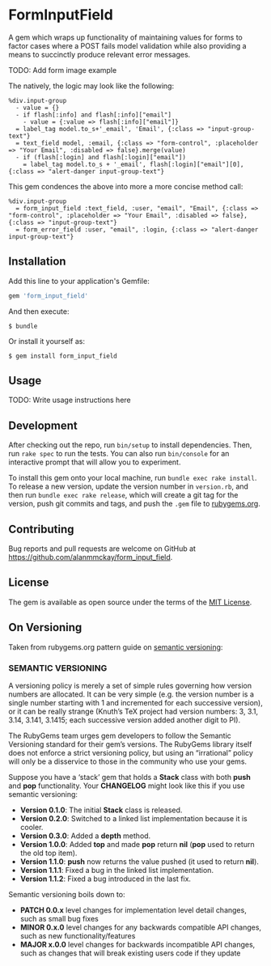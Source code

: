 # FormInputField

A gem which wraps up functionality of maintaining values for forms to factor cases where a POST fails model validation while also providing a means to succinctly produce relevant error messages.

TODO: Add form image example

The natively, the logic may look like the following:

```
%div.input-group
  - value = {}
  - if flash[:info] and flash[:info]["email"]
    - value = {:value => flash[:info]["email"]}
  = label_tag model.to_s+'_email', 'Email', {:class => "input-group-text"}
  = text_field model, :email, {:class => "form-control", :placeholder => "Your Email", :disabled => false}.merge(value)
  - if (flash[:login] and flash[:login]["email"])
    = label_tag model.to_s + '_email', flash[:login]["email"][0], {:class => "alert-danger input-group-text"}
```

This gem condences the above into more a more concise method call:

```
%div.input-group
  = form_input_field :text_field, :user, "email", "Email", {:class => "form-control", :placeholder => "Your Email", :disabled => false}, {:class => "input-group-text"}
  = form_error_field :user, "email", :login, {:class => "alert-danger input-group-text"}
```

## Installation

Add this line to your application's Gemfile:

```ruby
gem 'form_input_field'
```

And then execute:

    $ bundle

Or install it yourself as:

    $ gem install form_input_field

## Usage

TODO: Write usage instructions here

## Development

After checking out the repo, run `bin/setup` to install dependencies. Then, run `rake spec` to run the tests. You can also run `bin/console` for an interactive prompt that will allow you to experiment.

To install this gem onto your local machine, run `bundle exec rake install`. To release a new version, update the version number in `version.rb`, and then run `bundle exec rake release`, which will create a git tag for the version, push git commits and tags, and push the `.gem` file to [rubygems.org](https://rubygems.org).

## Contributing

Bug reports and pull requests are welcome on GitHub at https://github.com/alanmmckay/form_input_field.

## License

The gem is available as open source under the terms of the [MIT License](https://opensource.org/licenses/MIT).

## On Versioning

Taken from rubygems.org pattern guide on [semantic versioning](https://guides.rubygems.org/patterns/#semantic-versioning):

### SEMANTIC VERSIONING

A versioning policy is merely a set of simple rules governing how version numbers are allocated. It can be very simple (e.g. the version number is a single number starting with 1 and incremented for each successive version), or it can be really strange (Knuth’s TeX project had version numbers: 3, 3.1, 3.14, 3.141, 3.1415; each successive version added another digit to PI).

The RubyGems team urges gem developers to follow the Semantic Versioning standard for their gem’s versions. The RubyGems library itself does not enforce a strict versioning policy, but using an “irrational” policy will only be a disservice to those in the community who use your gems.

Suppose you have a ‘stack’ gem that holds a **Stack** class with both **push** and **pop** functionality. Your **CHANGELOG** might look like this if you use semantic versioning:

- **Version 0.1.0**: The initial **Stack** class is released.
- **Version 0.2.0**: Switched to a linked list implementation because it is cooler.
- **Version 0.3.0**: Added a **depth** method.
- **Version 1.0.0**: Added **top** and made **pop** return **nil** (**pop** used to return the old top item).
- **Version 1.1.0**: **push** now returns the value pushed (it used to return **nil**).
- **Version 1.1.1**: Fixed a bug in the linked list implementation.
- **Version 1.1.2**: Fixed a bug introduced in the last fix.

Semantic versioning boils down to:

- **PATCH 0.0.x** level changes for implementation level detail changes, such as small bug fixes
- **MINOR 0.x.0** level changes for any backwards compatible API changes, such as new functionality/features
- **MAJOR x.0.0** level changes for backwards incompatible API changes, such as changes that will break existing users code if they update
